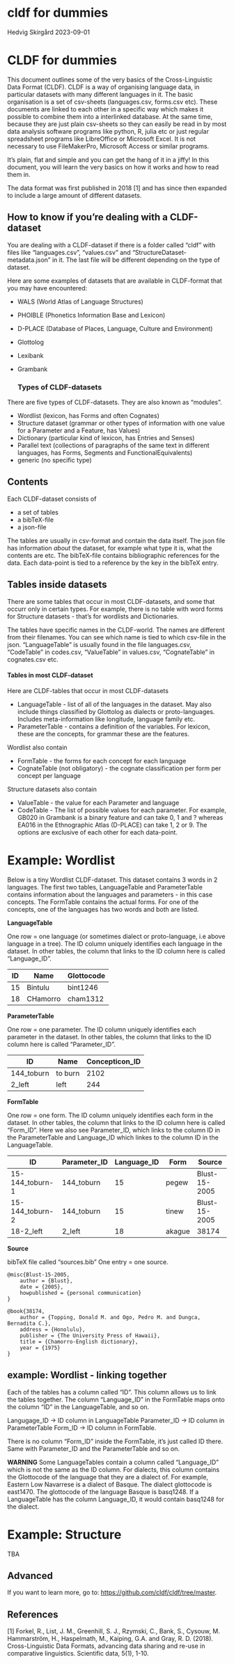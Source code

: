 cldf for dummies
================
Hedvig Skirgård
2023-09-01

# CLDF for dummies

This document outlines some of the very basics of the Cross-Linguistic
Data Format (CLDF). CLDF is a way of organising language data, in
particular datasets with many different languages in it. The basic
organisation is a set of csv-sheets (languages.csv, forms.csv etc).
These documents are linked to each other in a specific way which makes
it possible to combine them into a interlinked database. At the same
time, because they are just plain csv-sheets so they can easily be read
in by most data analysis software programs like python, R, julia etc or
just regular spreadsheet programs like LibreOffice or Microsoft Excel.
It is not necessary to use FileMakerPro, Microsoft Access or similar
programs.

It’s plain, flat and simple and you can get the hang of it in a jiffy!
In this document, you will learn the very basics on how it works and how
to read them in.

The data format was first published in 2018 \[1\] and has since then
expanded to include a large amount of different datasets.

## How to know if you’re dealing with a CLDF-dataset

You are dealing with a CLDF-dataset if there is a folder called “cldf”
with files like “languages.csv”, “values.csv” and
“StructureDataset-metadata.json” in it. The last file will be different
depending on the type of dataset.

Here are some examples of datasets that are available in CLDF-format
that you may have encountered:

- WALS (World Atlas of Language Structures)

- PHOIBLE (Phonetics Information Base and Lexicon)

- D-PLACE (Database of Places, Language, Culture and Environment)

- Glottolog

- Lexibank

- Grambank

  ### Types of CLDF-datasets

There are five types of CLDF-datasets. They are also known as “modules”.

- Wordlist (lexicon, has Forms and often Cognates)
- Structure dataset (grammar or other types of information with one
  value for a Parameter and a Feature, has Values)
- Dictionary (particular kind of lexicon, has Entries and Senses)
- Parallel text (collections of paragraphs of the same text in different
  languages, has Forms, Segments and FunctionalEquivalents)
- generic (no specific type)

## Contents

Each CLDF-dataset consists of

- a set of tables
- a bibTeX-file
- a json-file

The tables are usually in csv-format and contain the data itself. The
json file has information *about* the dataset, for example what type it
is, what the contents are etc. The bibTeX-file contains bibliographic
references for the data. Each data-point is tied to a reference by the
key in the bibTeX entry.

## Tables inside datasets

There are some tables that occur in most CLDF-datasets, and some that
occurr only in certain types. For example, there is no table with word
forms for Structure datasets - that’s for wordlists and Dictionaries.

The tables have specific names in the CLDF-world. The names are
different from their filenames. You can see which name is tied to which
csv-file in the json. “LanguageTable” is usually found in the file
languages.csv, “CodeTable” in codes.csv, “ValueTable” in values.csv,
“CognateTable” in cognates.csv etc.

#### Tables in most CLDF-dataset

Here are CLDF-tables that occur in most CLDF-datasets

- LanguageTable - list of all of the languages in the dataset. May also
  include things classified by Glottolog as dialects or proto-languages.
  Includes meta-information like longitude, language family etc.
- ParameterTable - contains a definition of the variables. For lexicon,
  these are the concepts, for grammar these are the features.

Wordlist also contain

- FormTable - the forms for each concept for each language
- CognateTable (not obligatory) - the cognate classification per form
  per concept per language

Structure datasets also contain

- ValueTable - the value for each Parameter and language
- CodeTable - The list of possible values for each parameter. For
  example, GB020 in Grambank is a binary feature and can take 0, 1 and ?
  whereas EA016 in the Ethnographic Atlas (D-PLACE) can take 1, 2 or 9.
  The options are exclusive of each other for each data-point.

# Example: Wordlist

Below is a tiny Wordlist CLDF-dataset. This dataset contains 3 words in
2 languages. The first two tables, LanguageTable and ParameterTable
contains information about the languages and parameters - in this case
concepts. The FormTable contains the actual forms. For one of the
concepts, one of the languages has two words and both are listed.

**LanguageTable**

One row = one language (or sometimes dialect or proto-language, i.e
above language in a tree). The ID column uniquely identifies each
language in the dataset. In other tables, the column that links to the
ID column here is called “Language_ID”.

| ID  | Name     | Glottocode |
|-----|----------|------------|
| 15  | Bintulu  | bint1246   |
| 18  | CHamorro | cham1312   |

**ParameterTable**

One row = one parameter. The ID column uniquely identifies each
parameter in the dataset. In other tables, the column that links to the
ID column here is called “Parameter_ID”.

| ID         | Name    | Concepticon_ID |
|------------|---------|----------------|
| 144_toburn | to burn | 2102           |
| 2_left     | left    | 244            |

**FormTable**

One row = one form. The ID column uniquely identifies each form in the
dataset. In other tables, the column that links to the ID column here is
called “Form_ID”. Here we also see Parameter_ID, which links to the
column ID in the ParameterTable and Language_ID which linkes to the
column ID in the LanguageTable.

| ID              | Parameter_ID | Language_ID | Form   | Source        |
|-----------------|--------------|-------------|--------|---------------|
| 15-144_toburn-1 | 144_toburn   | 15          | pegew  | Blust-15-2005 |
| 15-144_toburn-2 | 144_toburn   | 15          | tinew  | Blust-15-2005 |
| 18-2_left       | 2_left       | 18          | akague | 38174         |

**Source**

bibTeX file called “sources.bib” One entry = one source.

    @misc{Blust-15-2005,
        author = {Blust},
        date = {2005},
        howpublished = {personal communication}
    }

    @book{38174,
        author = {Topping, Donald M. and Ogo, Pedro M. and Dungca, Bernadita C.},
        address = {Honolulu},
        publisher = {The University Press of Hawaii},
        title = {Chamorro-English dictionary},
        year = {1975}
    }

## example: Wordlist - linking together

Each of the tables has a column called “ID”. This column allows us to
link the tables together. The column “Language_ID” in the FormTable maps
onto the column “ID” in the LanguageTable, and so on.

Langugage_ID -\> ID column in LanguageTable Parameter_ID -\> ID column
in ParameterTable Form_ID -\> ID column in FormTable.

There is no column “Form_ID” inside the FormTable, it’s just called ID
there. Same with Parameter_ID and the ParameterTable and so on.

**WARNING** Some LanguageTables contain a column called “Language_ID”
which is not the same as the ID column. For dialects, this column
contains the Glottocode of the language that they are a dialect of. For
example, Eastern Low Navarrese is a dialect of Basque. The dialect
glottocode is east1470. The glottocode of the language Basque is
basq1248. If a LanguageTable has the column Language_ID, it would
contain basq1248 for the dialect.

# Example: Structure

TBA

## Advanced

If you want to learn more, go to:
<https://github.com/cldf/cldf/tree/master>.

## References

\[1\] Forkel, R., List, J. M., Greenhill, S. J., Rzymski, C., Bank, S.,
Cysouw, M. Hammarström, H., Haspelmath, M., Kaiping, G.A. and Gray, R.
D. (2018). Cross-Linguistic Data Formats, advancing data sharing and
re-use in comparative linguistics. Scientific data, 5(1), 1-10.
